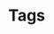 # Tags

<template lang="html">
  <div>
    <span v-for="tag in Object.keys(tags)">
      <h2 :id="tag"> 
        <router-link
          :to="{ path: `/tags.html#${tag}`}"
          class="header-anchor"
          aria-hidden="true">#</router-link>
        {{tag}}
      </h2>
      <ul>
        <li v-for="page in tags[tag]">
          <router-link
            :to="{ path: page.path}">{{page.title}}</router-link>
        </li>
      </ul>
    </span>
  </div>
</template>

<script>
export default {
  computed: {
    tags() {
      let tags = {}
      for (let page of this.$site.pages) {
        for (let index in page.frontmatter.tags) {
          const tag = page.frontmatter.tags[index]
          if (tag in tags) {
            tags[tag].push(page)
          } else {
            tags[tag] = [page]
          }
        }
      }
      return tags
    }
  }
}
</script>
